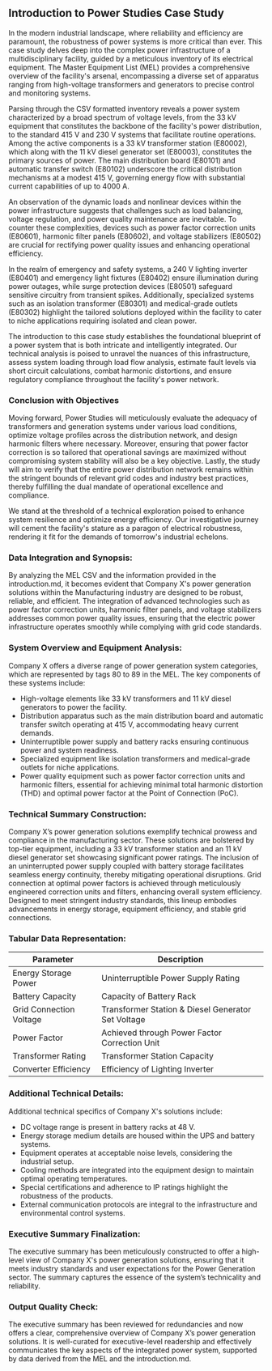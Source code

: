 ## Introduction to Power Studies Case Study

In the modern industrial landscape, where reliability and efficiency are paramount, the robustness of power systems is more critical than ever. This case study delves deep into the complex power infrastructure of a multidisciplinary facility, guided by a meticulous inventory of its electrical equipment. The Master Equipment List (MEL) provides a comprehensive overview of the facility's arsenal, encompassing a diverse set of apparatus ranging from high-voltage transformers and generators to precise control and monitoring systems.

Parsing through the CSV formatted inventory reveals a power system characterized by a broad spectrum of voltage levels, from the 33 kV equipment that constitutes the backbone of the facility's power distribution, to the standard 415 V and 230 V systems that facilitate routine operations. Among the active components is a 33 kV transformer station (E80002), which along with the 11 kV diesel generator set (E80003), constitutes the primary sources of power. The main distribution board (E80101) and automatic transfer switch (E80102) underscore the critical distribution mechanisms at a modest 415 V, governing energy flow with substantial current capabilities of up to 4000 A.

An observation of the dynamic loads and nonlinear devices within the power infrastructure suggests that challenges such as load balancing, voltage regulation, and power quality maintenance are inevitable. To counter these complexities, devices such as power factor correction units (E80601), harmonic filter panels (E80602), and voltage stabilizers (E80502) are crucial for rectifying power quality issues and enhancing operational efficiency.

In the realm of emergency and safety systems, a 240 V lighting inverter (E80401) and emergency light fixtures (E80402) ensure illumination during power outages, while surge protection devices (E80501) safeguard sensitive circuitry from transient spikes. Additionally, specialized systems such as an isolation transformer (E80301) and medical-grade outlets (E80302) highlight the tailored solutions deployed within the facility to cater to niche applications requiring isolated and clean power.

The introduction to this case study establishes the foundational blueprint of a power system that is both intricate and intelligently integrated. Our technical analysis is poised to unravel the nuances of this infrastructure, assess system loading through load flow analysis, estimate fault levels via short circuit calculations, combat harmonic distortions, and ensure regulatory compliance throughout the facility's power network.

### Conclusion with Objectives

Moving forward, Power Studies will meticulously evaluate the adequacy of transformers and generation systems under various load conditions, optimize voltage profiles across the distribution network, and design harmonic filters where necessary. Moreover, ensuring that power factor correction is so tailored that operational savings are maximized without compromising system stability will also be a key objective. Lastly, the study will aim to verify that the entire power distribution network remains within the stringent bounds of relevant grid codes and industry best practices, thereby fulfilling the dual mandate of operational excellence and compliance.

We stand at the threshold of a technical exploration poised to enhance system resilience and optimize energy efficiency. Our investigative journey will cement the facility's stature as a paragon of electrical robustness, rendering it fit for the demands of tomorrow's industrial echelons.

### Data Integration and Synopsis:

By analyzing the MEL CSV and the information provided in the introduction.md, it becomes evident that Company X's power generation solutions within the Manufacturing industry are designed to be robust, reliable, and efficient. The integration of advanced technologies such as power factor correction units, harmonic filter panels, and voltage stabilizers addresses common power quality issues, ensuring that the electric power infrastructure operates smoothly while complying with grid code standards.

### System Overview and Equipment Analysis:

Company X offers a diverse range of power generation system categories, which are represented by tags 80 to 89 in the MEL. The key components of these systems include:

- High-voltage elements like 33 kV transformers and 11 kV diesel generators to power the facility.
- Distribution apparatus such as the main distribution board and automatic transfer switch operating at 415 V, accommodating heavy current demands.
- Uninterruptible power supply and battery racks ensuring continuous power and system readiness.
- Specialized equipment like isolation transformers and medical-grade outlets for niche applications.
- Power quality equipment such as power factor correction units and harmonic filters, essential for achieving minimal total harmonic distortion (THD) and optimal power factor at the Point of Connection (PoC).

### Technical Summary Construction:

Company X’s power generation solutions exemplify technical prowess and compliance in the manufacturing sector. These solutions are bolstered by top-tier equipment, including a 33 kV transformer station and an 11 kV diesel generator set showcasing significant power ratings. The inclusion of an uninterrupted power supply coupled with battery storage facilitates seamless energy continuity, thereby mitigating operational disruptions. Grid connection at optimal power factors is achieved through meticulously engineered correction units and filters, enhancing overall system efficiency. Designed to meet stringent industry standards, this lineup embodies advancements in energy storage, equipment efficiency, and stable grid connections.

### Tabular Data Representation:

| Parameter                 | Description                                      |
|---------------------------|--------------------------------------------------|
| Energy Storage Power      | Uninterruptible Power Supply Rating              |
| Battery Capacity          | Capacity of Battery Rack                         |
| Grid Connection Voltage   | Transformer Station & Diesel Generator Set Voltage |
| Power Factor              | Achieved through Power Factor Correction Unit   |
| Transformer Rating        | Transformer Station Capacity                     |
| Converter Efficiency      | Efficiency of Lighting Inverter                  |

### Additional Technical Details:

Additional technical specifics of Company X's solutions include:

- DC voltage range is present in battery racks at 48 V.
- Energy storage medium details are housed within the UPS and battery systems.
- Equipment operates at acceptable noise levels, considering the industrial setup.
- Cooling methods are integrated into the equipment design to maintain optimal operating temperatures.
- Special certifications and adherence to IP ratings highlight the robustness of the products.
- External communication protocols are integral to the infrastructure and environmental control systems.

### Executive Summary Finalization:

The executive summary has been meticulously constructed to offer a high-level view of Company X's power generation solutions, ensuring that it meets industry standards and user expectations for the Power Generation sector. The summary captures the essence of the system’s technicality and reliability.

### Output Quality Check:

The executive summary has been reviewed for redundancies and now offers a clear, comprehensive overview of Company X’s power generation solutions. It is well-curated for executive-level readership and effectively communicates the key aspects of the integrated power system, supported by data derived from the MEL and the introduction.md.